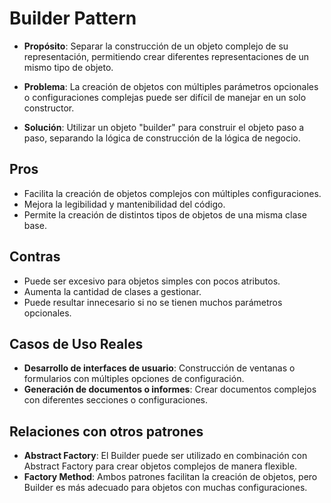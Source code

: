# **Builder Pattern**

- **Propósito**: Separar la construcción de un objeto complejo de su representación, permitiendo crear diferentes representaciones de un mismo tipo de objeto.

- **Problema**: La creación de objetos con múltiples parámetros opcionales o configuraciones complejas puede ser difícil de manejar en un solo constructor.

- **Solución**: Utilizar un objeto "builder" para construir el objeto paso a paso, separando la lógica de construcción de la lógica de negocio.

## **Pros**

- Facilita la creación de objetos complejos con múltiples configuraciones.
- Mejora la legibilidad y mantenibilidad del código.
- Permite la creación de distintos tipos de objetos de una misma clase base.

## **Contras**

- Puede ser excesivo para objetos simples con pocos atributos.
- Aumenta la cantidad de clases a gestionar.
- Puede resultar innecesario si no se tienen muchos parámetros opcionales.

## **Casos de Uso Reales**

- **Desarrollo de interfaces de usuario**: Construcción de ventanas o formularios con múltiples opciones de configuración.
- **Generación de documentos o informes**: Crear documentos complejos con diferentes secciones o configuraciones.

## **Relaciones con otros patrones**

- **Abstract Factory**: El Builder puede ser utilizado en combinación con Abstract Factory para crear objetos complejos de manera flexible.
- **Factory Method**: Ambos patrones facilitan la creación de objetos, pero Builder es más adecuado para objetos con muchas configuraciones.
